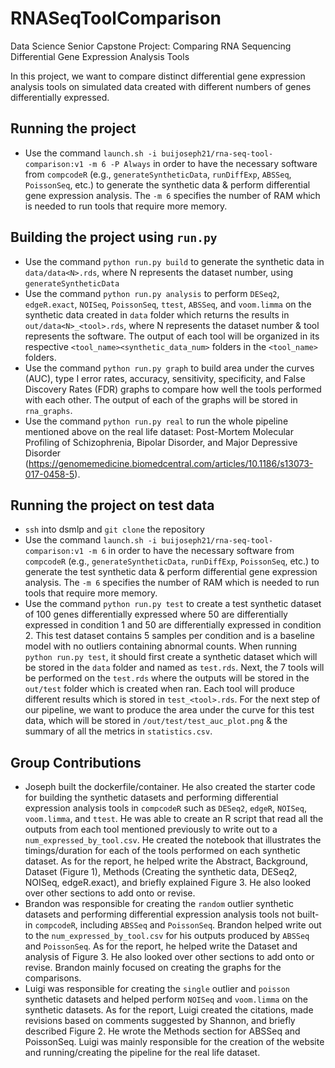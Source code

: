 # RNASeqToolComparison
Data Science Senior Capstone Project: Comparing RNA Sequencing Differential Gene Expression Analysis Tools

In this project, we want to compare distinct differential gene expression analysis tools on simulated data created with different numbers of genes differentially expressed.

## Running the project
* Use the command `launch.sh -i buijoseph21/rna-seq-tool-comparison:v1 -m 6 -P Always` in order to have the necessary software from `compcodeR` (e.g., `generateSyntheticData`, `runDiffExp`, `ABSSeq`, `PoissonSeq`, etc.) to generate the synthetic data & perform differential gene expression analysis. The `-m 6` specifies the number of RAM which is needed to run tools that require more memory. 

## Building the project using `run.py`
* Use the command `python run.py build` to generate the synthetic data in `data/data<N>.rds`, where N represents the dataset number, using `generateSyntheticData`
* Use the command `python run.py analysis` to perform `DESeq2`, `edgeR.exact`, `NOISeq`, `PoissonSeq`, `ttest`, `ABSSeq`, and `voom.limma` on the synthetic data created in `data` folder which returns the results in `out/data<N>_<tool>.rds`, where N represents the dataset number & tool represents the software. The output of each tool will be organized in its respective `<tool_name><synthetic_data_num>` folders in the `<tool_name>` folders. 
* Use the command `python run.py graph` to build area under the curves (AUC), type I error rates, accuracy, sensitivity, specificity, and False Discovery Rates (FDR) graphs to compare how well the tools performed with each other. The output of each of the graphs will be stored in `rna_graphs`.
* Use the command `python run.py real` to run the whole pipeline mentioned above on the real life dataset: Post-Mortem Molecular Profiling of Schizophrenia, Bipolar Disorder, and Major Depressive Disorder (https://genomemedicine.biomedcentral.com/articles/10.1186/s13073-017-0458-5). 

## Running the project on test data
* `ssh` into dsmlp and `git clone` the repository
* Use the command `launch.sh -i buijoseph21/rna-seq-tool-comparison:v1 -m 6` in order to have the necessary software from `compcodeR` (e.g., `generateSyntheticData`, `runDiffExp`, `PoissonSeq`, etc.) to generate the test synthetic data & perform differential gene expression analysis. The `-m 6` specifies the number of RAM which is needed to run tools that require more memory. 
* Use the command `python run.py test` to create a test synthetic dataset of 100 genes differentially expressed where 50 are differentially expressed in condition 1 and 50 are differentially expressed in condition 2. This test dataset contains 5 samples per condition and is a baseline model with no outliers containing abnormal counts. When running `python run.py test`, it should first create a synthetic dataset which will be stored in the `data` folder and named as `test.rds`. Next, the 7 tools will be performed on the `test.rds` where the outputs will be stored in the `out/test` folder which is created when ran. Each tool will produce different results which is stored in `test_<tool>.rds`. For the next step of our pipeline, we want to produce the area under the curve for this test data, which will be stored in `/out/test/test_auc_plot.png` & the summary of all the metrics in `statistics.csv`.

## Group Contributions
* Joseph built the dockerfile/container. He also created the starter code for building the synthetic datasets and performing differential expression analysis tools in `compcodeR` such as `DESeq2`, `edgeR`, `NOISeq`, `voom.limma`, and `ttest`. He was able to create an R script that read all the outputs from each tool mentioned previously to write out to a `num_expressed_by_tool.csv`. He created the notebook that illustrates the timings/duration for each of the tools performed on each synthetic dataset. As for the report, he helped write the Abstract, Background, Dataset (Figure 1), Methods (Creating the synthetic data, DESeq2, NOISeq, edgeR.exact), and briefly explained Figure 3. He also looked over other sections to add onto or revise. 
* Brandon was responsible for creating the `random` outlier synthetic datasets and performing differential expression analysis tools not built-in `compcodeR`, including `ABSSeq` and `PoissonSeq`. Brandon helped write out to the `num_expressed_by_tool.csv` for his outputs produced by `ABSSeq` and `PoissonSeq`. As for the report, he helped write the Dataset and analysis of Figure 3. He also looked over other sections to add onto or revise. Brandon mainly focused on creating the graphs for the comparisons. 
* Luigi was responsible for creating the `single` outlier and `poisson` synthetic datasets and helped perform `NOISeq` and `voom.limma` on the synthetic datasets. As for the report, Luigi created the citations, made revisions based on comments suggested by Shannon, and briefly described Figure 2. He wrote the Methods section for ABSSeq and PoissonSeq. Luigi was mainly responsible for the creation of the website and running/creating the pipeline for the real life dataset. 
